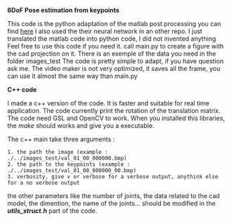 **6DoF Pose estimation from keypoints**

This code is the python adaptation of the matlab post processing you can find [here](https://github.com/wbenbihi/hourglasstensorlfow)
I also used the their neural network in an other repo.
I just translated the matlab code into python code, I did not invented anything
Feel free to use this code if you need it.
call main.py to create a figure with the cad projection on it. There is an exemple of the data you need in the folder images_test
The code is pretty simple to adapt, if you have question ask me.
The video maker is not very optimized, it saves all the frame, you can use it almost the same way than main.py


**C++ code**

I made a c++ version of the code. It is faster and suitable for real time application. The code currently print the rotation of the translation matrix.
The code need GSL and OpenCV to work. When you installed this libraries, the *make* should works and give you a executable.

The c++ main take three arguments :

    1. the path the image (example : ./../images_test/val_01_00_000000.bmp)
    2. the path to the keypoints (example : ./../images_test/val_01_00_000000_00.bmp)
    3. verbosity, give v or verbose for a verbose output, anythink else for a no verbose output
    
the other parameters like the number of joints, the data related to the cad model, the dimention, the name of the joints...
should be modified in the ***utils_struct.h*** part of the code.  